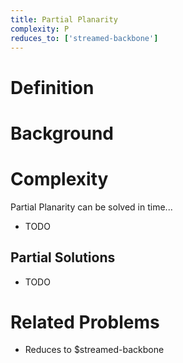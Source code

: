 ```yaml
---
title: Partial Planarity
complexity: P
reduces_to: ['streamed-backbone']
---
```


# Definition

<!-- TODO -->

# Background

<!-- TODO -->

# Complexity

Partial Planarity can be solved in time...

- TODO

## Partial Solutions

- TODO

# Related Problems

- Reduces to $streamed-backbone
